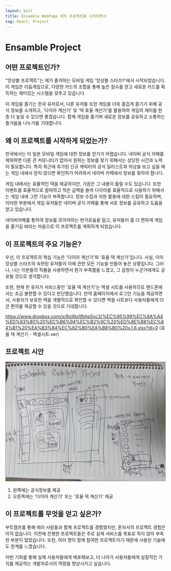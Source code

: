 ```yaml
---
layout: post
title: Ensamble WebPage 제작 프로젝트를 시작하면서
tag: React, Project
---
```


# Ensamble Project

## 어떤 프로젝트인가?

"앙상블 프로젝트"는 제가 즐겨하는 모바일 게임 '앙상블 스타즈!!'에서 시작되었습니다. 이 게임은 리듬게임으로, 다양한 카드의 조합을 통해 높은 점수를 얻고 새로운 카드를 획득하는 재미있는 시스템을 갖추고 있습니다.

이 게임을 즐기는 한국 유저로서, 다른 유저들 또한 게임을 더욱 즐겁게 즐기기 위해 공식 정보를 소개하고, '다이아 계산기' 및 '덱 효율 계산기'를 활용하여 게임의 재미를 한층 더 높일 수 있으면 좋겠습니다. 함께 게임을 즐기며 새로운 정보를 공유하고 소통하는 즐거움을 나누기를 기대합니다.

## 왜 이 프로젝트를 시작하게 되었는가?

한국에서는 이 일본 모바일 게임에 대한 정보를 얻기가 어렵습니다. 네이버 공식 카페를 제외하면 다른 큰 커뮤니티가 없어서 원하는 정보를 찾기 위해서는 상당한 시간과 노력이 필요합니다. 특히 최근에 추가된 신규 캐릭터의 공식 일러스트와 의상을 보고 싶을 때는 게임 내에서 얻지 않으면 확인하기 어려워서 네이버 카페에서 정보를 찾아야 합니다.

게임 내에서는 효율적인 덱을 제공하지만, 가끔은 그 내용이 틀릴 수도 있습니다. 또한 이벤트를 효율적으로 참여하고 적은 금액을 들여 다이아를 효율적으로 사용하기 위해서는 게임 내에 그런 기능이 부족합니다. 정보 수집과 자원 활용에 대한 스킬이 필요하며, 이러한 부분에서 게임 유저들은 네이버 공식 카페를 통해 서로 정보를 공유하고 도움을 얻고 있습니다.

네이버카페를 통하여 정보를 모아야하는 번거로움을 덜고, 유저들이 좀 더 편하게 게임을 즐기길 바라는 마음으로 이 프로젝트를 계획하게 되었습니다.

## 이 프로젝트의 주요 기능은?

우선, 이 프로젝트의 핵심 기능은 '다이아 계산기'와 '효율 덱 계산기'입니다. 사실, 이미 앙상블 스타즈의 숙련된 유저들이 이에 관한 모든 기능을 만들어 놓은 상황입니다. 그러나, 나는 이분들의 작품을 사용하면서 뭔가 부족함을 느꼈고, 그 감정이 누군가에게도 공유될 것으로 생각합니다.

또한, 현재 한 유저가 서비스중인 '효율 덱 계산기'는 엑셀 시트를 사용하므로 핸드폰에서는 조금 불편할 수 있다고 판단했습니다. 만약 홈페이지에서 로그인 기능을 제공하면서, 사용자가 보유한 덱을 개별적으로 확인할 수 있다면 엑셀 시트보다 사용자들에게 더 큰 편의를 제공할 수 있을 것으로 기대합니다.

https://www.dropbox.com/s/9iz8to1fbhp5vc3/%EC%95%99%EC%8A%A4%ED%83%80%20%EC%B6%94%EC%B2%9C%20%ED%8E%B8%EC%84%B1%20%EA%B3%84%EC%82%B0%EA%B8%B0%20v.1.6.xlsx?dl=0 (효율 덱 계산기 - 엑셀시트.ver)

## 프로젝트 시안

<img src='./../../assets/img/projectImg/noteImage.png' alt='jest사용시 에러메시지'>

1. 왼쪽에는 공식정보를 제공
2. 오른쪽에는 '다이아 계산기' 또는 '효율 덱 계산기' 제공

## 이 프로젝트롤 무엇을 얻고 싶은가?

부트캠프를 통해 여러 사람들과 함께 프로젝트를 경험했지만, 혼자서의 프로젝트 경험은 아직 없습니다. 이전에 진행한 프로젝트들은 주로 실제 서비스를 목표로 하지 않아 부족한 부분이 많았습니다. 또한, 여러 명이 함께 참여한 프로젝트이기 때문에 사용된 기술에도 한계를 느꼈습니다.

이번 기회를 통해 실제 사용자들에게 배포해보고, 더 나아가 사용자들에게 실질적인 가치를 제공하는 개발자로서의 역량을 향상시키고 싶습니다.
